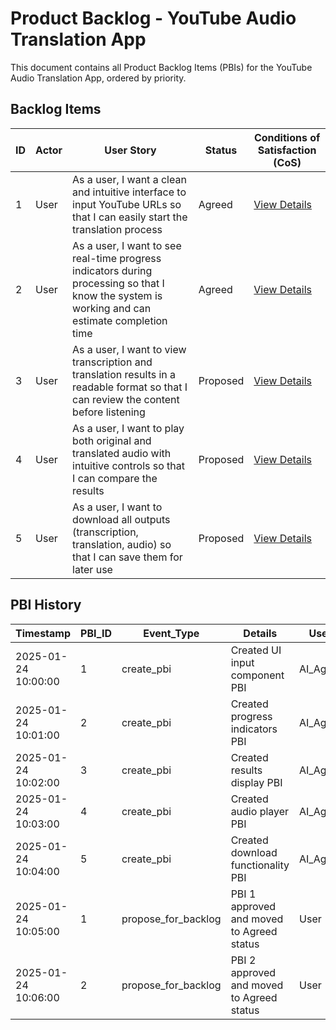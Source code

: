# Product Backlog - YouTube Audio Translation App

This document contains all Product Backlog Items (PBIs) for the YouTube Audio Translation App, ordered by priority.

## Backlog Items

| ID | Actor | User Story | Status | Conditions of Satisfaction (CoS) |
|---|---|---|---|---|
| 1 | User | As a user, I want a clean and intuitive interface to input YouTube URLs so that I can easily start the translation process | Agreed | [View Details](./1/prd.md) |
| 2 | User | As a user, I want to see real-time progress indicators during processing so that I know the system is working and can estimate completion time | Agreed | [View Details](./2/prd.md) |
| 3 | User | As a user, I want to view transcription and translation results in a readable format so that I can review the content before listening | Proposed | [View Details](./3/prd.md) |
| 4 | User | As a user, I want to play both original and translated audio with intuitive controls so that I can compare the results | Proposed | [View Details](./4/prd.md) |
| 5 | User | As a user, I want to download all outputs (transcription, translation, audio) so that I can save them for later use | Proposed | [View Details](./5/prd.md) |

## PBI History

| Timestamp | PBI_ID | Event_Type | Details | User |
|---|---|---|---|---|
| 2025-01-24 10:00:00 | 1 | create_pbi | Created UI input component PBI | AI_Agent |
| 2025-01-24 10:01:00 | 2 | create_pbi | Created progress indicators PBI | AI_Agent |
| 2025-01-24 10:02:00 | 3 | create_pbi | Created results display PBI | AI_Agent |
| 2025-01-24 10:03:00 | 4 | create_pbi | Created audio player PBI | AI_Agent |
| 2025-01-24 10:04:00 | 5 | create_pbi | Created download functionality PBI | AI_Agent |
| 2025-01-24 10:05:00 | 1 | propose_for_backlog | PBI 1 approved and moved to Agreed status | User |
| 2025-01-24 10:06:00 | 2 | propose_for_backlog | PBI 2 approved and moved to Agreed status | User |